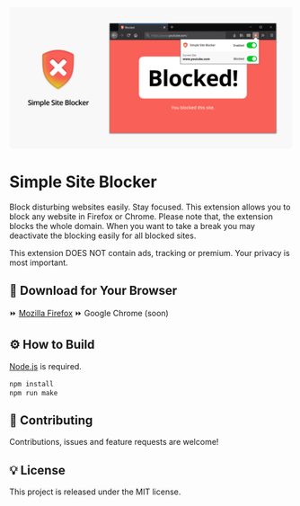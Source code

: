 ![Simple Site Blocker](simple-site-blocker.png)

# Simple Site Blocker

Block disturbing websites easily. Stay focused. This extension allows you to block any website in Firefox or Chrome. Please note that, the extension blocks the whole domain. When you want to take a break you may deactivate the blocking easily for all blocked sites.

This extension DOES NOT contain ads, tracking or premium. Your privacy is most important.

## 🔆 Download for Your Browser

⏩ [Mozilla Firefox](https://addons.mozilla.org/pl/firefox/addon/simplesiteblocker/)
⏩ Google Chrome (soon)

## ⚙️ How to Build

[Node.js](https://nodejs.org/en/) is required.

```
npm install
npm run make
```

## 🤝 Contributing

Contributions, issues and feature requests are welcome!

## 💡 License

This project is released under the MIT license.
